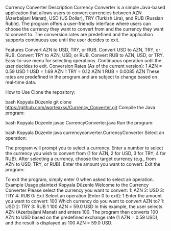 Currency Converter
Description
Currency Converter is a simple Java-based application that allows users to convert currencies between AZN (Azerbaijani Manat), USD (US Dollar), TRY (Turkish Lira), and RUB (Russian Ruble). The program offers a user-friendly interface where users can choose the currency they want to convert from and the currency they want to convert to. The conversion rates are predefined and the application supports continuous use until the user decides to exit.

Features
Convert AZN to USD, TRY, or RUB.
Convert USD to AZN, TRY, or RUB.
Convert TRY to AZN, USD, or RUB.
Convert RUB to AZN, USD, or TRY.
Easy-to-use menu for selecting operations.
Continuous operation until the user decides to exit.
Conversion Rates (As of the current version):
1 AZN = 0.59 USD
1 USD = 1.69 AZN
1 TRY = 0.12 AZN
1 RUB = 0.0085 AZN
These rates are predefined in the program and are subject to change based on real-time data.

How to Use
Clone the repository:

bash
Kopyala
Düzenle
git clone https://github.com/wortexxss/Currency_Converter.git
Compile the Java program:

bash
Kopyala
Düzenle
javac CurrencyConverter.java
Run the program:

bash
Kopyala
Düzenle
java currencyconverter.CurrencyConverter
Select an operation:

The program will prompt you to select a currency.
Enter a number to select the currency you wish to convert from (1 for AZN, 2 for USD, 3 for TRY, 4 for RUB).
After selecting a currency, choose the target currency (e.g., from AZN to USD, TRY, or RUB).
Enter the amount you want to convert.
Exit the program:

To exit the program, simply enter 0 when asked to select an operation.
Example Usage
plaintext
Kopyala
Düzenle
Welcome to the Currency Converter
Please select the currency you want to convert:
1: AZN
2: USD
3: TRY
4: RUB
0: Exit
Select an operation (Enter 0 to exit):
1
Enter the amount you want to convert:
100
Which currency do you want to convert AZN to?
1: USD
2: TRY
3: RUB
1
100 AZN = 59.0 USD
In this example, the user selects AZN (Azerbaijani Manat) and enters 100. The program then converts 100 AZN to USD based on the predefined exchange rate (1 AZN = 0.59 USD), and the result is displayed as 100 AZN = 59.0 USD.
